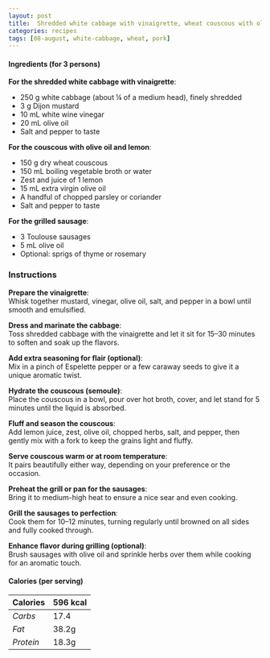 ```yaml
---
layout: post
title:  Shredded white cabbage with vinaigrette, wheat couscous with olive oil and lemon and grilled sausage
categories: recipes
tags: [08-august, white-cabbage, wheat, pork]
---
```


#### Ingredients (for 3 persons)

**For the shredded white cabbage with vinaigrette**:
- 250 g white cabbage (about ¼ of a medium head), finely shredded
- 3 g Dijon mustard
- 10 mL white wine vinegar
- 20 mL olive oil
- Salt and pepper to taste

**For the couscous with olive oil and lemon**:
- 150 g dry wheat couscous
- 150 mL boiling vegetable broth or water
- Zest and juice of 1 lemon
- 15 mL extra virgin olive oil
- A handful of chopped parsley or coriander
- Salt and pepper to taste

**For the grilled sausage**:
- 3 Toulouse sausages
- 5 mL olive oil
- Optional: sprigs of thyme or rosemary

### Instructions

**Prepare the vinaigrette**: <br/>
Whisk together mustard, vinegar, olive oil, salt, and pepper in a bowl until smooth and emulsified.

**Dress and marinate the cabbage**: <br/>
Toss shredded cabbage with the vinaigrette and let it sit for 15–30 minutes to soften and soak up the flavors.

**Add extra seasoning for flair (optional)**: <br/>
Mix in a pinch of Espelette pepper or a few caraway seeds to give it a unique aromatic twist.

**Hydrate the couscous (semoule)**: <br/>
Place the couscous in a bowl, pour over hot broth, cover, and let stand for 5 minutes until the liquid is absorbed.

**Fluff and season the couscous**: <br/>
Add lemon juice, zest, olive oil, chopped herbs, salt, and pepper, then gently mix with a fork to keep the grains light and fluffy.

**Serve couscous warm or at room temperature**: <br/>
It pairs beautifully either way, depending on your preference or the occasion.

**Preheat the grill or pan for the sausages**: <br/>
Bring it to medium-high heat to ensure a nice sear and even cooking.

**Grill the sausages to perfection**: <br/>
Cook them for 10–12 minutes, turning regularly until browned on all sides and fully cooked through.

**Enhance flavor during grilling (optional)**: <br/>
Brush sausages with olive oil and sprinkle herbs over them while cooking for an aromatic touch.

#### Calories (per serving)

| **Calories** | 596 kcal |
| ----------- | ----------- |
| *Carbs* | 17.4 |
| *Fat* | 38.2g |
| *Protein* | 18.3g |